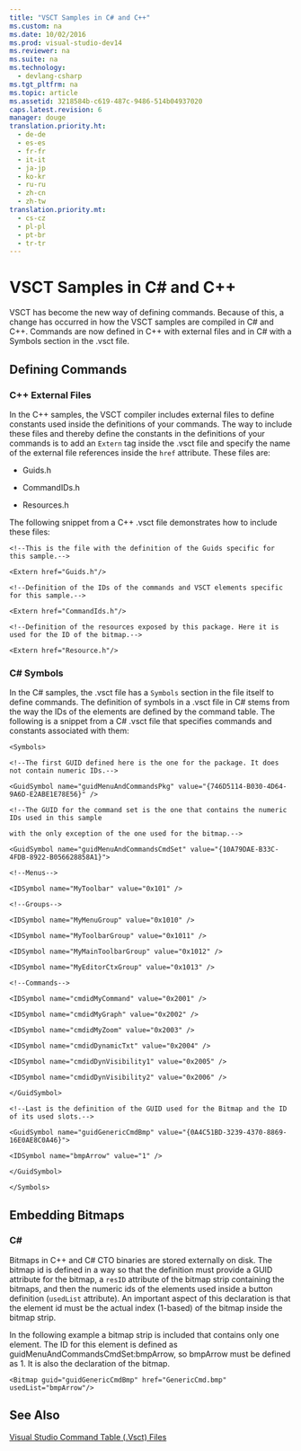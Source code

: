 ```yaml
---
title: "VSCT Samples in C# and C++"
ms.custom: na
ms.date: 10/02/2016
ms.prod: visual-studio-dev14
ms.reviewer: na
ms.suite: na
ms.technology: 
  - devlang-csharp
ms.tgt_pltfrm: na
ms.topic: article
ms.assetid: 3218584b-c619-487c-9486-514b04937020
caps.latest.revision: 6
manager: douge
translation.priority.ht: 
  - de-de
  - es-es
  - fr-fr
  - it-it
  - ja-jp
  - ko-kr
  - ru-ru
  - zh-cn
  - zh-tw
translation.priority.mt: 
  - cs-cz
  - pl-pl
  - pt-br
  - tr-tr
---
```

# VSCT Samples in C# and C++
VSCT has become the new way of defining commands. Because of this, a change has occurred in how the VSCT samples are compiled in C# and C++. Commands are now defined in C++ with external files and in C# with a Symbols section in the .vsct file.  
  
## Defining Commands  
  
### C++ External Files  
 In the C++ samples, the VSCT compiler includes external files to define constants used inside the definitions of your commands. The way to include these files and thereby define the constants in the definitions of your commands is to add an `Extern` tag inside the .vsct file and specify the name of the external file references inside the `href` attribute. These files are:  
  
-   Guids.h  
  
-   CommandIDs.h  
  
-   Resources.h  
  
 The following snippet from a C++ .vsct file demonstrates how to include these files:  
  
 `<!--This is the file with the definition of the Guids specific for this sample.-->`  
  
 `<Extern href="Guids.h"/>`  
  
 `<!--Definition of the IDs of the commands and VSCT elements specific for this sample.-->`  
  
 `<Extern href="CommandIds.h"/>`  
  
 `<!--Definition of the resources exposed by this package. Here it is used for the ID of the bitmap.-->`  
  
 `<Extern href="Resource.h"/>`  
  
### C# Symbols  
 In the C# samples, the .vsct file has a `Symbols` section in the file itself to define commands. The definition of symbols in a .vsct file in C# stems from the way the IDs of the elements are defined by the command table. The following is a snippet from a C# .vsct file that specifies commands and constants associated with them:  
  
 `<Symbols>`  
  
 `<!--The first GUID defined here is the one for the package. It does not contain numeric IDs.-->`  
  
 `<GuidSymbol name="guidMenuAndCommandsPkg" value="{746D5114-B030-4D64-9A6D-E2ABE1E78E56}" />`  
  
 `<!--The GUID for the command set is the one that contains the numeric IDs used in this sample`  
  
 `with the only exception of the one used for the bitmap.-->`  
  
 `<GuidSymbol name="guidMenuAndCommandsCmdSet" value="{10A79DAE-B33C-4FDB-8922-B056628858A1}">`  
  
 `<!--Menus-->`  
  
 `<IDSymbol name="MyToolbar" value="0x101" />`  
  
 `<!--Groups-->`  
  
 `<IDSymbol name="MyMenuGroup" value="0x1010" />`  
  
 `<IDSymbol name="MyToolbarGroup" value="0x1011" />`  
  
 `<IDSymbol name="MyMainToolbarGroup" value="0x1012" />`  
  
 `<IDSymbol name="MyEditorCtxGroup" value="0x1013" />`  
  
 `<!--Commands-->`  
  
 `<IDSymbol name="cmdidMyCommand" value="0x2001" />`  
  
 `<IDSymbol name="cmdidMyGraph" value="0x2002" />`  
  
 `<IDSymbol name="cmdidMyZoom" value="0x2003" />`  
  
 `<IDSymbol name="cmdidDynamicTxt" value="0x2004" />`  
  
 `<IDSymbol name="cmdidDynVisibility1" value="0x2005" />`  
  
 `<IDSymbol name="cmdidDynVisibility2" value="0x2006" />`  
  
 `</GuidSymbol>`  
  
 `<!--Last is the definition of the GUID used for the Bitmap and the ID of its used slots.-->`  
  
 `<GuidSymbol name="guidGenericCmdBmp" value="{0A4C51BD-3239-4370-8869-16E0AE8C0A46}">`  
  
 `<IDSymbol name="bmpArrow" value="1" />`  
  
 `</GuidSymbol>`  
  
 `</Symbols>`  
  
## Embedding Bitmaps  
  
### C#  
 Bitmaps in C++ and C# CTO binaries are stored externally on disk. The bitmap id is defined in a way so that the definition must provide a GUID attribute for the bitmap, a `resID` attribute of the bitmap strip containing the bitmaps, and then the numeric ids of the elements used inside a button definition (`usedList` attribute). An important aspect of this declaration is that the element id must be the actual index (1-based) of the bitmap inside the bitmap strip.  
  
 In the following example a bitmap strip is included that contains only one element. The ID for this element is defined as guidMenuAndCommandsCmdSet:bmpArrow, so bmpArrow must be defined as 1. It is also the declaration of the bitmap.  
  
 `<Bitmap guid="guidGenericCmdBmp" href="GenericCmd.bmp"    usedList="bmpArrow"/>`  
  
## See Also  
 [Visual Studio Command Table (.Vsct) Files](../Topic/Visual%20Studio%20Command%20Table%20\(.Vsct\)%20Files.md)